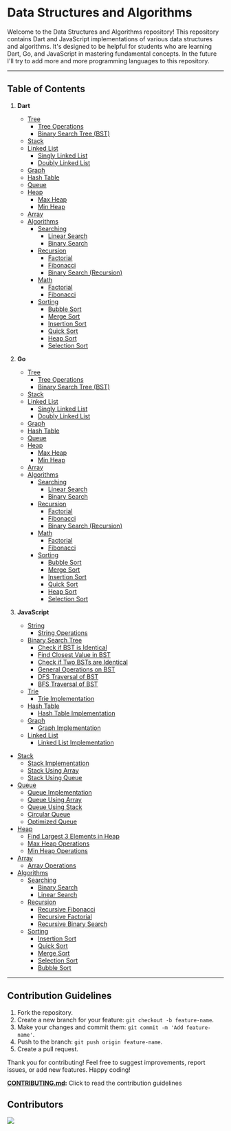 # Data Structures and Algorithms

Welcome to the Data Structures and Algorithms repository! This repository contains Dart and JavaScript implementations of various data structures and algorithms. It's designed to be helpful for students who are learning Dart, Go, and JavaScript in mastering fundamental concepts. In the future I'll try to add more and more programming languages to this repository.

---

## Table of Contents

1. **Dart**
   - [Tree](./dart/data_structures/tree)
     - [Tree Operations](./dart/data_structures/tree/tree.dart)
     - [Binary Search Tree (BST)](./dart/data_structures/tree/bst.dart)
   - [Stack](./dart/data_structures/stack.dart)
   - [Linked List](./dart/data_structures/linked_list)
     - [Singly Linked List](./dart/data_structures/linked_list/linked_list.dart)
     - [Doubly Linked List](./dart/data_structures/linked_list/doubly_linked_list.dart)
   - [Graph](./dart/data_structures/graph.dart)
   - [Hash Table](./dart/data_structures/hash_table.dart)
   - [Queue](./dart/data_structures/queue.dart)
   - [Heap](./dart/data_structures/heap)
     - [Max Heap](./dart/data_structures/heap/max_heap.dart)
     - [Min Heap](./dart/data_structures/heap/min_heap.dart)
   - [Array](./dart/data_structures/array.dart)
   - [Algorithms](./dart/algorithms)
     - [Searching](./dart/algorithms/searching)
       - [Linear Search](./dart/algorithms/searching/linear_search.dart)
       - [Binary Search](./dart/algorithms/searching/binary_search.dart)
     - [Recursion](./dart/algorithms/recursion)
       - [Factorial](./dart/algorithms/recursion/factorial.dart)
       - [Fibonacci](./dart/algorithms/recursion/fibonacci.dart)
       - [Binary Search (Recursion)](./dart/algorithms/recursion/binary_search.dart)
     - [Math](./dart/algorithms/math)
       - [Factorial](./dart/algorithms/math/factorial.dart)
       - [Fibonacci](./dart/algorithms/math/fibonacci.dart)
     - [Sorting](./dart/algorithms/sorting)
       - [Bubble Sort](./dart/algorithms/sorting/bubble_sort.dart)
       - [Merge Sort](./dart/algorithms/sorting/merge_sort.dart)
       - [Insertion Sort](./dart/algorithms/sorting/insertion_sort.dart)
       - [Quick Sort](./dart/algorithms/sorting/quick_sort.dart)
       - [Heap Sort](./dart/algorithms/sorting/heap_sort.dart)
       - [Selection Sort](./dart/algorithms/sorting/selection_sort.dart)

1. **Go**
   - [Tree](./go/data_structures/tree)
     - [Tree Operations](./go/data_structures/tree/tree.go)
     - [Binary Search Tree (BST)](./go/data_structures/tree/bst.go)
   - [Stack](./go/data_structures/stack.go)
   - [Linked List](./go/data_structures/linked_list)
     - [Singly Linked List](./go/data_structures/linked_list/linked_list.go)
     - [Doubly Linked List](./go/data_structures/linked_list/doubly_linked_list.go)
   - [Graph](./go/data_structures/graph.go)
   - [Hash Table](./go/data_structures/hash_table.go)
   - [Queue](./go/data_structures/queue.go)
   - [Heap](./go/data_structures/heap)
     - [Max Heap](./go/data_structures/heap/max_heap.go)
     - [Min Heap](./go/data_structures/heap/min_heap.go)
   - [Array](./go/data_structures/array.go)
   - [Algorithms](./go/algorithms)
     - [Searching](./go/algorithms/searching)
       - [Linear Search](./go/algorithms/searching/linear_search.go)
       - [Binary Search](./go/algorithms/searching/binary_search.go)
     - [Recursion](./go/algorithms/recursion)
       - [Factorial](./go/algorithms/recursion/recursive_factorial.go)
       - [Fibonacci](./go/algorithms/recursion/recursive_fibonacci.go)
       - [Binary Search (Recursion)](./go/algorithms/recursion/recursive_binary_search.go)
     - [Math](./go/algorithms/math)
       - [Factorial](./go/algorithms/math/factorial.go)
       - [Fibonacci](./go/algorithms/math/fibonacci.go)
     - [Sorting](./go/algorithms/sorting)
       - [Bubble Sort](./go/algorithms/sorting/bubble_sort.go)
       - [Merge Sort](./go/algorithms/sorting/merge_sort.go)
       - [Insertion Sort](./go/algorithms/sorting/insertion_sort.go)
       - [Quick Sort](./go/algorithms/sorting/quick_sort.go)
       - [Heap Sort](./go/algorithms/sorting/heap_sort.go)
       - [Selection Sort](./go/algorithms/sorting/selection_sort.go)

3. **JavaScript**
   - [String](./javascript/data-structures/string)
     - [String Operations](./javascript/data-structures/string/string.js)
   - [Binary Search Tree](./javascript/data-structures/binary-search-tree)
     - [Check if BST is Identical](./javascript/data-structures/binary-search-tree/BST-isBST.js)
     - [Find Closest Value in BST](./javascript/data-structures/binary-search-tree/BST-Closest.js)
     - [Check if Two BSTs are Identical](./javascript/data-structures/binary-search-tree/BST-Check-Identical.js)
     - [General Operations on BST](./javascript/data-structures/binary-search-tree/BST-General.js)
     - [DFS Traversal of BST](./javascript/data-structures/binary-search-tree/BST-DFS-Traversal.js)
     - [BFS Traversal of BST](./javascript/data-structures/binary-search-tree/BST-BFS-Traversal.js)
   - [Trie](./javascript/data-structures/trie)
     - [Trie Implementation](./javascript/data-structures/trie/Trie.js)
   - [Hash Table](./javascript/data-structures/hash-table)
     - [Hash Table Implementation](./javascript/data-structures/hash-table/hash-table.js)
   - [Graph](./javascript/data-structures/graph)
     - [Graph Implementation](./javascript/data-structures/graph/Graph.js)
   - [Linked List](./javascript/data-structures/linked-list)
     - [Linked List Implementation](./javascript/data-structures/linked-list/linked_list.js)
  - [Stack](./javascript/data-structures/stack)
     - [Stack Implementation](./javascript/data-structures/stack/stack.js)
     - [Stack Using Array](./javascript/data-structures/stack/stackUsingArray.js)
     - [Stack Using Queue](./javascript/data-structures/stack/stackUsingQueue.js)
   - [Queue](./javascript/data-structures/queue)
     - [Queue Implementation](./javascript/data-structures/queue/queue.js)
     - [Queue Using Array](./javascript/data-structures/queue/queueUsingArray.js)
     - [Queue Using Stack](./javascript/data-structures/queue/queueUsingStack.js)
     - [Circular Queue](./javascript/data-structures/queue/circularQueue.js)
     - [Optimized Queue](./javascript/data-structures/queue/optimizedQueue.js)
   - [Heap](./javascript/data-structures/heap)
     - [Find Largest 3 Elements in Heap](./javascript/data-structures/heap/Largest3.js)
     - [Max Heap Operations](./javascript/data-structures/heap/Max.js)
     - [Min Heap Operations](./javascript/data-structures/heap/Min.js)
   - [Array](./javascript/data-structures/array)
     - [Array Operations](./javascript/data-structures/array/array.js)
   - [Algorithms](./javascript/algorithms)
     - [Searching](./javascript/algorithms/searching)
       - [Binary Search](./javascript/algorithms/searching/binary_search.js)
       - [Linear Search](./javascript/algorithms/searching/linear_search.js)
     - [Recursion](./javascript/algorithms/recursion)
       - [Recursive Fibonacci](./javascript/algorithms/recursion/recursive_fibonacci.js)
       - [Recursive Factorial](./javascript/algorithms/recursion/recursive_factorial.js)
       - [Recursive Binary Search](./javascript/algorithms/recursion/recursive_binary_search.js)
     - [Sorting](./javascript/algorithms/sorting)
       - [Insertion Sort](./javascript/algorithms/sorting/insertionSort.js)
       - [Quick Sort](./javascript/algorithms/sorting/quickSort.js)
       - [Merge Sort](./javascript/algorithms/sorting/mergeSort.js)
       - [Selection Sort](./javascript/algorithms/sorting/selectionSort.js)
       - [Bubble Sort](./javascript/algorithms/sorting/bubbleSort.js)

---

## Contribution Guidelines

1. Fork the repository.
2. Create a new branch for your feature: `git checkout -b feature-name`.
3. Make your changes and commit them: `git commit -m 'Add feature-name'`.
4. Push to the branch: `git push origin feature-name`.
5. Create a pull request.

Thank you for contributing! Feel free to suggest improvements, report issues, or add new features. Happy coding!

**[CONTRIBUTING.md](CONTRIBUTING.md):** Click to read the contribution guidelines

## Contributors
<a href = "https://github.com/fasilofficial/dsa/graphs/contributors">
  <img src = "https://contrib.rocks/image?repo=fasilofficial/dsa"/>
</a>
